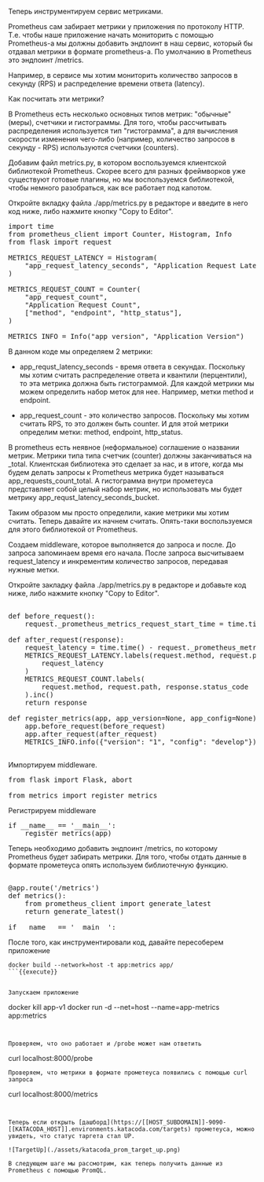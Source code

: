 Теперь инструментируем сервис метриками. 

Prometheus сам забирает метрики у приложения по протоколу HTTP. Т.е. чтобы наше приложение начать мониторить с помощью Prometheus-а мы должны добавить эндпоинт в наш сервис, который бы отдавал метрики в формате prometheus-a. По умолчанию в Prometheus это эндпоинт /metrics. 

Например, в сервисе мы хотим мониторить количество запросов в секунду (RPS) и распределение времени ответа (latency).

Как посчитать эти метрики? 

В Prometheus есть несколько основных типов метрик: "обычные" (меры), счетчики и гистограммы. Для того, чтобы рассчитывать распределения используется тип "гистограмма", а для вычисления скорости изменения чего-либо (например, количество запросов в секунду - RPS) используются счетчики (counters). 

Добавим файл metrics.py, в котором воспользуемся клиентской библиотекой Prometheus. Скорее всего для разных фреймворков уже существуют готовые плагины, но мы воспользуемся библиотекой, чтобы немного разобраться, как все работает под капотом. 

Откройте вкладку файла ./app/metrics.py в редакторе и введите в него код ниже, либо нажмите кнопку "Copy to Editor". 

<pre class="file" data-filename="./app/metrics.py" data-target="replace">
import time
from prometheus_client import Counter, Histogram, Info
from flask import request

METRICS_REQUEST_LATENCY = Histogram(
    "app_request_latency_seconds", "Application Request Latency", ["method", "endpoint"]
)

METRICS_REQUEST_COUNT = Counter(
    "app_request_count",
    "Application Request Count",
    ["method", "endpoint", "http_status"],
)

METRICS_INFO = Info("app_version", "Application Version")
</pre>

В данном коде мы определяем 2 метрики: 
* app_requst_latency_seconds - время ответа в секундах. Поскольку мы хотим считать распределение ответа и квантили (перцентили), то эта метрика должна быть гистограммой. Для каждой метрики мы можем определить набор меток для нее. Например, метки method и endpoint.

* app_request_count - это количество запросов. Поскольку мы хотим считать RPS, то это должен быть counter. И для этой метрики определим метки: method, endpoint, http_status.

В prometheus есть неявное (неформальное) соглашение о названии метрик. Метрики типа типа счетчик (counter) должны заканчиваться на _total. Клиентская библиотека это сделает за нас, и в итоге, когда мы будем делать запросы к Prometheus метрика будет называться app_requests_count_total. А гистограмма внутри прометеуса представляет собой целый набор метрик, но использовать мы будет метрику app_requst_latency_seconds_bucket.

Таким образом мы просто определили, какие метрики мы хотим считать. Теперь давайте их начнем считать. Опять-таки воспользуемся для этого библиотекой от Prometheus.

Создаем middleware, которое выполняется до запроса и после. До запроса запоминаем время его начала. После запроса высчитываем request_latency и инкрементим количество запросов, передавая нужные метки.

Откройте закладку файла ./app/metrics.py в редакторе и добавьте код ниже, либо нажмите кнопку "Copy to Editor". 
<pre class="file" data-filename="./app/metrics.py" data-target="append">

def before_request():
    request._prometheus_metrics_request_start_time = time.time()

def after_request(response):
    request_latency = time.time() - request._prometheus_metrics_request_start_time
    METRICS_REQUEST_LATENCY.labels(request.method, request.path).observe(
        request_latency
    )
    METRICS_REQUEST_COUNT.labels(
        request.method, request.path, response.status_code
    ).inc()
    return response

def register_metrics(app, app_version=None, app_config=None):
    app.before_request(before_request)
    app.after_request(after_request)
    METRICS_INFO.info({"version": "1", "config": "develop"})

</pre>

Импортируем middleware.

<pre class="file" data-filename="./app/app.py" data-target="insert" data-marker="from flask import Flask, abort">
from flask import Flask, abort

from metrics import register_metrics
</pre>

Регистрируем middleware

<pre class="file" data-filename="./app/app.py" data-target="insert" data-marker="if __name__ == '__main__':">
if __name__ == '__main__':
    register_metrics(app)
</pre>

Теперь необходимо добавить эндпоинт /metrics, по которому Prometheus будет забирать метрики. Для того, чтобы отдать данные в формате прометеуса опять используем библиотечную функцию.

<pre class="file" data-filename="./app/app.py" data-target="insert" data-marker="if __name__ == '__main__':">

@app.route('/metrics')
def metrics():
    from prometheus_client import generate_latest
    return generate_latest()

if __name__ == '__main__':
</pre>


После того, как инструментировали код, давайте пересоберем приложение

```
docker build --network=host -t app:metrics app/
```{{execute}}


Запускаем приложение
```
docker kill app-v1
docker run -d --net=host --name=app-metrics app:metrics 
```{{execute}}


Проверяем, что оно работает и /probe может нам ответить
```
curl localhost:8000/probe
```{{execute}}
Проверяем, что метрики в формате прометеуса появились с помощью curl запроса

```
curl localhost:8000/metrics
```{{execute}}


Теперь если открыть [дашборд](https://[[HOST_SUBDOMAIN]]-9090-[[KATACODA_HOST]].environments.katacoda.com/targets) прометеуса, можно увидеть, что статус таргета стал UP.

![TargetUp](./assets/katacoda_prom_target_up.png)

В следующем шаге мы рассмотрим, как теперь получить данные из Prometheus c помощью PromQL.
